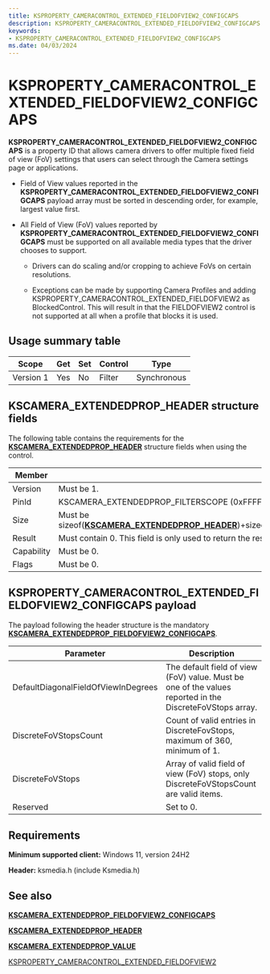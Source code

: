 ```yaml
---
title: KSPROPERTY_CAMERACONTROL_EXTENDED_FIELDOFVIEW2_CONFIGCAPS
description: KSPROPERTY_CAMERACONTROL_EXTENDED_FIELDOFVIEW2_CONFIGCAPS is a property ID that allows camera drivers to offer multiple fixed field of view (FoV) settings that users can select through the Camera settings page or applications.
keywords:
- KSPROPERTY_CAMERACONTROL_EXTENDED_FIELDOFVIEW2_CONFIGCAPS
ms.date: 04/03/2024
---
```


# KSPROPERTY_CAMERACONTROL_EXTENDED_FIELDOFVIEW2_CONFIGCAPS

**KSPROPERTY_CAMERACONTROL_EXTENDED_FIELDOFVIEW2_CONFIGCAPS** is a property ID that allows camera drivers to offer multiple fixed field of view (FoV) settings that users can select through the Camera settings page or applications.

- Field of View values reported in the **KSPROPERTY_CAMERACONTROL_EXTENDED_FIELDOFVIEW2_CONFIGCAPS** payload array must be sorted in descending order, for example, largest value first.

- All Field of View (FoV) values reported by **KSPROPERTY_CAMERACONTROL_EXTENDED_FIELDOFVIEW2_CONFIGCAPS** must be supported on all available media types that the driver chooses to support.

  - Drivers can do scaling and/or cropping to achieve FoVs on certain resolutions.

  - Exceptions can be made by supporting Camera Profiles and adding KSPROPERTY_CAMERACONTROL_EXTENDED_FIELDOFVIEW2 as BlockedControl. This will result in that the FIELDOFVIEW2 control is not supported at all when a profile that blocks it is used.

## Usage summary table

| Scope | Get | Set | Control | Type |
|--|--|--|--|--|
| Version 1 | Yes | No | Filter | Synchronous |

## KSCAMERA_EXTENDEDPROP_HEADER structure fields

The following table contains the requirements for the [**KSCAMERA_EXTENDEDPROP_HEADER**](/windows-hardware/drivers/ddi/content/ksmedia/ns-ksmedia-tagkscamera_extendedprop_header) structure fields when using the control.

| Member | Description |
|--|--|
| Version | Must be 1. |
| PinId | KSCAMERA_EXTENDEDPROP_FILTERSCOPE (0xFFFFFFFF) |
| Size | Must be sizeof([**KSCAMERA_EXTENDEDPROP_HEADER**](/windows-hardware/drivers/ddi/content/ksmedia/ns-ksmedia-tagkscamera_extendedprop_header))+sizeof([**KSCAMERA_EXTENDEDPROP_FIELDOFVIEW2_CONFIGCAPS**](/windows-hardware/drivers/ddi/content/ksmedia/ns-ksmedia-kscamera_extendedprop_fieldofview2_configcaps)) |
| Result | Must contain 0. This field is only used to return the results of the last asynchronous SET operation. |
| Capability | Must be 0. |
| Flags | Must be 0. |

## KSPROPERTY_CAMERACONTROL_EXTENDED_FIELDOFVIEW2_CONFIGCAPS payload

The payload following the header structure is the mandatory [**KSCAMERA_EXTENDEDPROP_FIELDOFVIEW2_CONFIGCAPS**](/windows-hardware/drivers/ddi/content/ksmedia/ns-ksmedia-kscamera_extendedprop_fieldofview2_configcaps).

| Parameter | Description |
|--|--|
| DefaultDiagonalFieldOfViewInDegrees | The default field of view (FoV) value. Must be one of the values reported in the DiscreteFoVStops array. |
| DiscreteFoVStopsCount | Count of valid entries in DiscreteFovStops, maximum of 360, minimum of 1. |
| DiscreteFoVStops | Array of valid field of view (FoV) stops, only DiscreteFoVStopsCount are valid items. |
| Reserved | Set to 0. |

## Requirements

**Minimum supported client:** Windows 11, version 24H2

**Header:** ksmedia.h (include Ksmedia.h)

## See also

[**KSCAMERA_EXTENDEDPROP_FIELDOFVIEW2_CONFIGCAPS**](/windows-hardware/drivers/ddi/content/ksmedia/ns-ksmedia-kscamera_extendedprop_fieldofview2_configcaps)

[**KSCAMERA_EXTENDEDPROP_HEADER**](/windows-hardware/drivers/ddi/content/ksmedia/ns-ksmedia-tagkscamera_extendedprop_header)

[**KSCAMERA_EXTENDEDPROP_VALUE**](/windows-hardware/drivers/ddi/ksmedia/ns-ksmedia-tagkscamera_extendedprop_value)

[KSPROPERTY_CAMERACONTROL_EXTENDED_FIELDOFVIEW2](ksproperty-cameracontrol-extended-fieldofview2.md)
